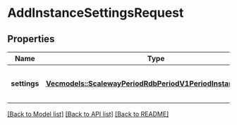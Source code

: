 # AddInstanceSettingsRequest

## Properties

Name | Type | Description | Notes
------------ | ------------- | ------------- | -------------
**settings** | [**Vec<models::ScalewayPeriodRdbPeriodV1PeriodInstanceSetting>**](scaleway.rdb.v1.InstanceSetting.md) | Settings to add to the Database Instance. | 

[[Back to Model list]](../README.md#documentation-for-models) [[Back to API list]](../README.md#documentation-for-api-endpoints) [[Back to README]](../README.md)


